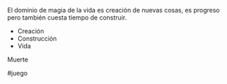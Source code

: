 El dominio de magia de la vida es creación de nuevas cosas, es progreso pero también cuesta tiempo  de construir.

- Creación
- Construcción
- Vida



Muerte



#juego